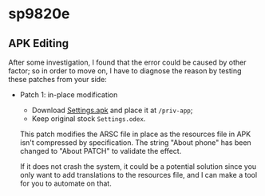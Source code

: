 # sp9820e

## APK Editing

After some investigation, I found that the error could be caused by other
factor; so in order to move on, I have to diagnose the reason by testing these
patches from your side:

* Patch 1: in-place modification

  - Download [Settings.apk](./inplace/Settings.apk?raw=true) and place it at `/priv-app`;
  - Keep original stock `Settings.odex`.

  This patch modifies the ARSC file in place as the resources file in APK isn't
  compressed by specification. The string "About phone" has been changed to
  "About PATCH" to validate the effect.

  If it does not crash the system, it could be a potential solution since you
  only want to add translations to the resources file, and I can make a tool for
  you to automate on that.

